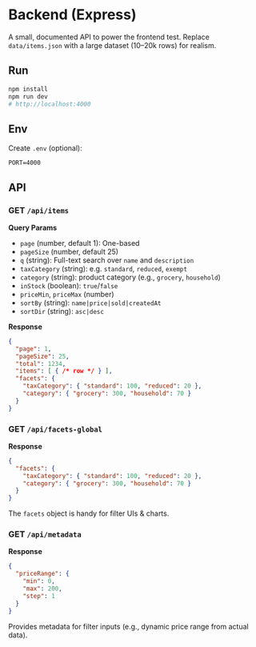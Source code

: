 # Backend (Express)

A small, documented API to power the frontend test. Replace `data/items.json` with a large dataset (10–20k rows) for realism.

## Run

```bash
npm install
npm run dev
# http://localhost:4000
```

## Env

Create `.env` (optional):

```
PORT=4000
```

## API

### GET `/api/items`

**Query Params**
- `page` (number, default 1): One-based
- `pageSize` (number, default 25)
- `q` (string): Full-text search over `name` and `description`
- `taxCategory` (string): e.g. `standard`, `reduced`, `exempt`
- `category` (string): product category (e.g., `grocery`, `household`)
- `inStock` (boolean): `true`/`false`
- `priceMin`, `priceMax` (number)
- `sortBy` (string): `name|price|sold|createdAt`
- `sortDir` (string): `asc|desc`

**Response**
```json
{
  "page": 1,
  "pageSize": 25,
  "total": 1234,
  "items": [ { /* row */ } ],
  "facets": {
    "taxCategory": { "standard": 100, "reduced": 20 },
    "category": { "grocery": 300, "household": 70 }
  }
}
```

### GET `/api/facets-global`

**Response**
```json
{
  "facets": {
    "taxCategory": { "standard": 100, "reduced": 20 },
    "category": { "grocery": 300, "household": 70 }
  }
}
```

The `facets` object is handy for filter UIs & charts.

### GET `/api/metadata`

**Response**
```json
{
  "priceRange": {
    "min": 0,
    "max": 200,
    "step": 1
  }
}
```

Provides metadata for filter inputs (e.g., dynamic price range from actual data).